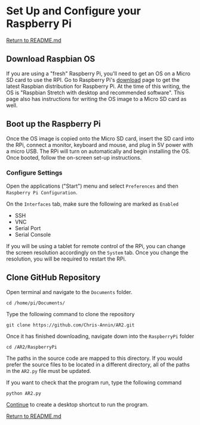 # Set Up and Configure your Raspberry Pi
[Return to README.md](../README.md)

## Download Raspbian OS

If you are using a "fresh" Raspberry Pi, you'll need to get an OS on a Micro SD card to use the RPI.  Go to Raspberry Pi's [download](https://www.raspberrypi.org/downloads/raspbian/) page to get the latest Raspbian distribution for Raspberry Pi.  At the time of this writing, the OS is "Raspbian Stretch with desktop and recommended software".  This page also has instructions for writing the OS image to a Micro SD card as well.

## Boot up the Raspberry Pi

Once the OS image is copied onto the Micro SD card, insert the SD card into the RPi, connect a monitor, keyboard and mouse, and plug in 5V power with a micro USB.  The RPi will turn on automatically and begin installing the OS. Once booted, follow the on-screen set-up instructions.

### Configure Settings

Open the applications ("Start") menu and select `Preferences` and then `Raspberry Pi Configuration`.

On the `Interfaces` tab, make sure the following are marked as `Enabled`
* SSH
* VNC
* Serial Port
* Serial Console

If you will be using a tablet for remote control of the RPi, you can change the screen resolution accordingly on the `System` tab.  Once you change the resolution, you will be required to restart the RPi.

## Clone GitHub Repository

Open terminal and navigate to the `Documents` folder.
```
cd /home/pi/Documents/
```

Type the following command to clone the repository
```
git clone https://github.com/Chris-Annin/AR2.git
```

Once it has finished downloading, navigate down into the `RaspberryPi` folder
```
cd /AR2/RaspberryPi
```

The paths in the source code are mapped to this directory.  If you would prefer the source files to be located in a different directory, all of the paths in the `AR2.py` file must be updated.

If you want to check that the program run, type the following command
```
python AR2.py
```

[Continue](./SHORTCUT.md) to create a desktop shortcut to run the program.

[Return to README.md](../README.md)
